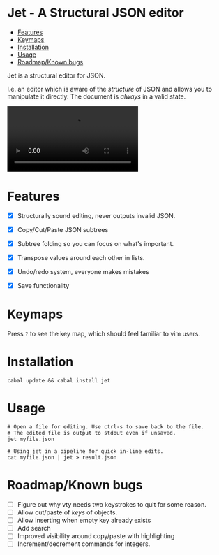 # Jet - A Structural JSON editor

<!-- toc GFM -->

* [Features](#features)
* [Keymaps](#keymaps)
* [Installation](#installation)
* [Usage](#usage)
* [Roadmap/Known bugs](#roadmapknown-bugs)

<!-- tocstop -->

Jet is a structural editor for JSON.

I.e. an editor which is aware of the *structure* of JSON and allows you to manipulate it directly.
The document is _always_ in a valid state.

![[Video demo](docs/structural-json.mp4)](docs/structural-json.mp4)

# Features

* [x] Structurally sound editing, never outputs invalid JSON.
* [x] Copy/Cut/Paste JSON subtrees
* [x] Subtree folding so you can focus on what's important.
* [x] Transpose values around each other in lists.
* [x] Undo/redo system, everyone makes mistakes
* [x] Save functionality


# Keymaps

Press `?` to see the key map, which should feel familiar to vim users.

# Installation

```shell
cabal update && cabal install jet
```

# Usage

```shell
# Open a file for editing. Use ctrl-s to save back to the file.
# The edited file is output to stdout even if unsaved.
jet myfile.json 

# Using jet in a pipeline for quick in-line edits.
cat myfile.json | jet > result.json
```

# Roadmap/Known bugs

- [ ] Figure out why vty needs two keystrokes to quit for some reason.
- [ ] Allow cut/paste of _keys_ of objects.
- [ ] Allow inserting when empty key already exists
- [ ] Add search
- [ ] Improved visibility around copy/paste with highlighting
- [ ] Increment/decrement commands for integers.
